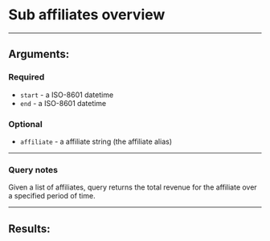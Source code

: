 # Sub affiliates overview

____

## Arguments:

### Required
* `start` - a ISO-8601 datetime
* `end` - a ISO-8601 datetime


### Optional
* `affiliate` -  a affiliate string (the affiliate alias)
---
### Query notes

Given a list of affiliates, query returns the total revenue for the affiliate over a specified period of time.

---
## Results:

```
```
